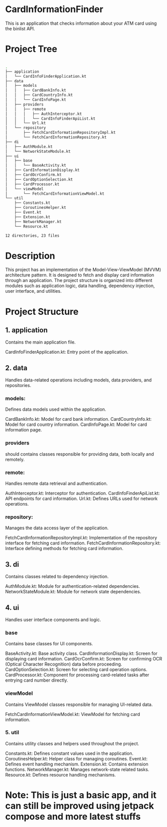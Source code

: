 # CardInformationFinder
 This is an application that checks information about your ATM card using the binlist API.

# Project Tree

```Bash

.
├── application
│   └── CardInfoFinderApplication.kt
├── data
│   ├── models
│   │   ├── CardBankInfo.kt
│   │   ├── CardCountryInfo.kt
│   │   └── CardInfoPage.kt
│   ├── providers
│   │   ├── remote
│   │   │   ├── AuthInterceptor.kt
│   │   │   └── CardInfoFinderApiList.kt
│   │   └── Url.kt
│   └── repository
│       ├── FetchCardInformationRepositoryImpl.kt
│       └── FetchCardInformationRepository.kt
├── di
│   ├── AuthModule.kt
│   └── NetworkStateModule.kt
├── ui
│   ├── base
│   │   └── BaseActivity.kt
│   ├── CardInformationDisplay.kt
│   ├── CardOcrConfirm.kt
│   ├── CardOptionSelection.kt
│   ├── CardProcessor.kt
│   └── viewModel
│       └── FetchCardInformationViewModel.kt
└── util
    ├── Constants.kt
    ├── CoroutinesHelper.kt
    ├── Event.kt
    ├── Extension.kt
    ├── NetworkManager.kt
    └── Resource.kt

12 directories, 23 files
```

# Description
This project has an implementation of the Model-View-ViewModel (MVVM) architecture pattern. It is designed to fetch and display card information through an application. The project structure is organized into different modules such as application logic, data handling, dependency injection, user interface, and utilities.

# Project Structure
## 1. application
Contains the main application file.

CardInfoFinderApplication.kt: Entry point of the application.
## 2. data
Handles data-related operations including models, data providers, and repositories.

### models:
Defines data models used within the application.

CardBankInfo.kt: Model for card bank information.
CardCountryInfo.kt: Model for card country information.
CardInfoPage.kt: Model for card information page.

### providers
should contains classes responsible for providing data, both locally and remotely.

### remote:
Handles remote data retrieval and authentication.

AuthInterceptor.kt: Interceptor for authentication.
CardInfoFinderApiList.kt: API endpoints for card information.
Url.kt: Defines URLs used for network operations.

### repository:
Manages the data access layer of the application.

FetchCardInformationRepositoryImpl.kt: Implementation of the repository interface for fetching card information.
FetchCardInformationRepository.kt: Interface defining methods for fetching card information.

## 3. di
Contains classes related to dependency injection.

AuthModule.kt: Module for authentication-related dependencies.
NetworkStateModule.kt: Module for network state dependencies.

## 4. ui
Handles user interface components and logic.

### base
Contains base classes for UI components.

BaseActivity.kt: Base activity class.
CardInformationDisplay.kt: Screen for displaying card information.
CardOcrConfirm.kt: Screen for confirming OCR (Optical Character Recognition) data before proceeding.
CardOptionSelection.kt: Screen for selecting card operation options.
CardProcessor.kt: Component for processing card-related tasks after entrying card number directly.

### viewModel
Contains ViewModel classes responsible for managing UI-related data.

FetchCardInformationViewModel.kt: ViewModel for fetching card information.

### 5. util
Contains utility classes and helpers used throughout the project.

Constants.kt: Defines constant values used in the application.
CoroutinesHelper.kt: Helper class for managing coroutines.
Event.kt: Defines event handling mechanism.
Extension.kt: Contains extension functions.
NetworkManager.kt: Manages network-state related tasks.
Resource.kt: Defines resource handling mechanisms.

# Note: This is just a basic app, and it can still be improved using jetpack compose and more latest stuffs
